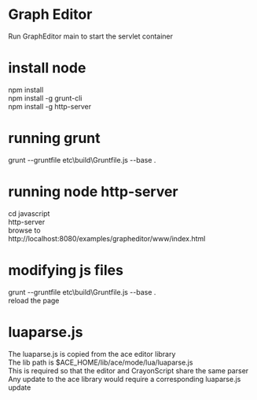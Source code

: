 # Graph Editor
Run GraphEditor main to start the servlet container


# install node
npm install  
npm install -g grunt-cli  
npm install -g http-server

# running grunt
grunt --gruntfile etc\build\Gruntfile.js --base .

# running node http-server
cd javascript  
http-server  
browse to  
http://localhost:8080/examples/grapheditor/www/index.html

# modifying js files
grunt --gruntfile etc\build\Gruntfile.js --base .  
reload the page


# luaparse.js
The luaparse.js is copied from the ace editor library  
The lib path is $ACE_HOME/lib/ace/mode/lua/luaparse.js  
This is required so that the editor and CrayonScript share the same parser  
Any update to the ace library would require a corresponding luaparse.js update  
